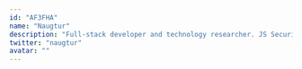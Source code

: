 ```yaml
---
id: "AF3FHA"
name: "Naugtur"
description: "Full-stack developer and technology researcher. JS Security Engineer at MetaMask working on LavaMoat and Endo. Started using Node.js at v0.8 and never stopped. Enjoys innovating and teaching security, diagnostics and maintainability. One of the oldest members of meet.js Poland community - both as a speaker and organizer."
twitter: "naugtur"
avatar: ""
---
```

